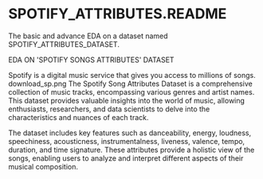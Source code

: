 # SPOTIFY_ATTRIBUTES.README
The basic and advance EDA on a dataset named SPOTIFY_ATTRIBUTES_DATASET.

EDA ON 'SPOTIFY SONGS ATTRIBUTES' DATASET 

Spotify is a digital music service that gives you access to millions of songs.
download_sp.png
The Spotify Song Attributes Dataset is a comprehensive collection of music tracks, encompassing various genres and artist names. This dataset provides valuable insights into the world of music, allowing enthusiasts, researchers, and data scientists to delve into the characteristics and nuances of each track.

The dataset includes key features such as danceability, energy, loudness, speechiness, acousticness, instrumentalness, liveness, valence, tempo, duration, and time signature. These attributes provide a holistic view of the songs, enabling users to analyze and interpret different aspects of their musical composition.
